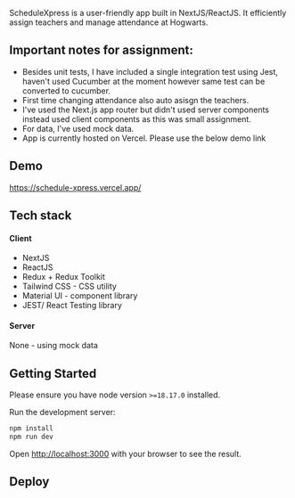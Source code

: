 ScheduleXpress is a user-friendly app built in NextJS/ReactJS. It efficiently assign teachers and manage attendance at Hogwarts.

## Important notes for assignment: 
- Besides unit tests, I have included a single integration test using Jest, haven't used Cucumber at the moment however same test can be converted to cucumber.
- First time changing attendance also auto asisgn the teachers.
- I've used the Next.js app router but didn't used server components instead used client components as this was small assignment.
- For data, I've used mock data.
- App is currently hosted on Vercel. Please use the below demo link

## Demo 
https://schedule-xpress.vercel.app/


## Tech stack 
#### Client
- NextJS 
- ReactJS 
- Redux + Redux Toolkit
- Tailwind CSS  - CSS utility
- Material UI - component library
- JEST/ React Testing library
#### Server 
None - using mock data 

## Getting Started
Please ensure you have node version `>=18.17.0` installed. 

Run the development server:
```bash
npm install
npm run dev
```
Open [http://localhost:3000](http://localhost:3000) with your browser to see the result.


## Deploy

